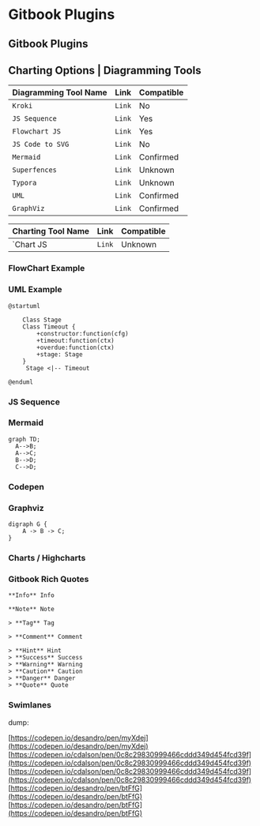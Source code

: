 # Gitbook Plugins

## Gitbook Plugins

## Charting Options \| Diagramming Tools

| Diagramming Tool Name | Link | Compatible |
| :--- | :--- | :--- |
| `Kroki` | `Link` | No |
| `JS Sequence` | `Link` | Yes |
| `Flowchart JS` | `Link` | Yes |
| `JS Code to SVG` | `Link` | No |
| `Mermaid` | `Link` | Confirmed |
| `Superfences` | `Link` | Unknown |
| `Typora` | `Link` | Unknown |
| `UML` | `Link` | Confirmed |
| `GraphViz` | `Link` | Confirmed |

| Charting Tool Name | Link | Compatible |
| :--- | :--- | :--- |
| \`Chart JS | `Link` | Unknown |

### FlowChart Example

### UML Example

```text
@startuml

    Class Stage
    Class Timeout {
        +constructor:function(cfg)
        +timeout:function(ctx)
        +overdue:function(ctx)
        +stage: Stage
    }
     Stage <|-- Timeout

@enduml
```

### JS Sequence

### Mermaid

```text
graph TD;
  A-->B;
  A-->C;
  B-->D;
  C-->D;
```

### Codepen

### Graphviz

```text
digraph G {
    A -> B -> C;
}
```

### Charts / Highcharts

### Gitbook Rich Quotes

```text
**Info** Info

**Note** Note

> **Tag** Tag

> **Comment** Comment

> **Hint** Hint
> **Success** Success
> **Warning** Warning
> **Caution** Caution
> **Danger** Danger
> **Quote** Quote
```

### Swimlanes

dump:

[https://codepen.io/desandro/pen/myXdej](https://codepen.io/desandro/pen/myXdej) [https://codepen.io/cdalson/pen/0c8c29830999466cddd349d454fcd39f](https://codepen.io/cdalson/pen/0c8c29830999466cddd349d454fcd39f) [https://codepen.io/cdalson/pen/0c8c29830999466cddd349d454fcd39f](https://codepen.io/cdalson/pen/0c8c29830999466cddd349d454fcd39f) [https://codepen.io/desandro/pen/btFfG](https://codepen.io/desandro/pen/btFfG) [https://codepen.io/desandro/pen/btFfG](https://codepen.io/desandro/pen/btFfG)

